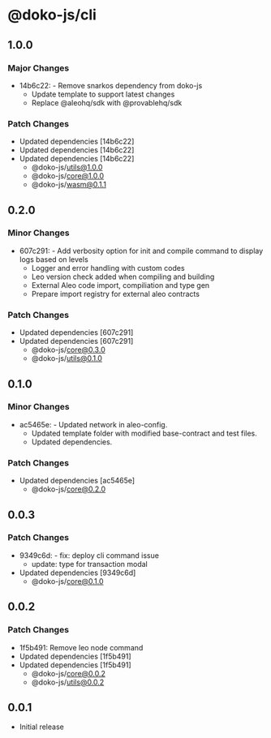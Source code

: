 # @doko-js/cli

## 1.0.0

### Major Changes

- 14b6c22: - Remove snarkos dependency from doko-js
  - Update template to support latest changes
  - Replace @aleohq/sdk with @provablehq/sdk

### Patch Changes

- Updated dependencies [14b6c22]
- Updated dependencies [14b6c22]
- Updated dependencies [14b6c22]
  - @doko-js/utils@1.0.0
  - @doko-js/core@1.0.0
  - @doko-js/wasm@0.1.1

## 0.2.0

### Minor Changes

- 607c291: - Add verbosity option for init and compile command to display logs based on levels
  - Logger and error handling with custom codes
  - Leo version check added when compiling and building
  - External Aleo code import, compiliation and type gen
  - Prepare import registry for external aleo contracts

### Patch Changes

- Updated dependencies [607c291]
- Updated dependencies [607c291]
  - @doko-js/core@0.3.0
  - @doko-js/utils@0.1.0

## 0.1.0

### Minor Changes

- ac5465e: - Updated network in aleo-config.
  - Updated template folder with modified base-contract and test files.
  - Updated dependencies.

### Patch Changes

- Updated dependencies [ac5465e]
  - @doko-js/core@0.2.0

## 0.0.3

### Patch Changes

- 9349c6d: - fix: deploy cli command issue
  - update: type for transaction modal
- Updated dependencies [9349c6d]
  - @doko-js/core@0.1.0

## 0.0.2

### Patch Changes

- 1f5b491: Remove leo node command
- Updated dependencies [1f5b491]
- Updated dependencies [1f5b491]
  - @doko-js/core@0.0.2
  - @doko-js/utils@0.0.2

## 0.0.1

- Initial release
